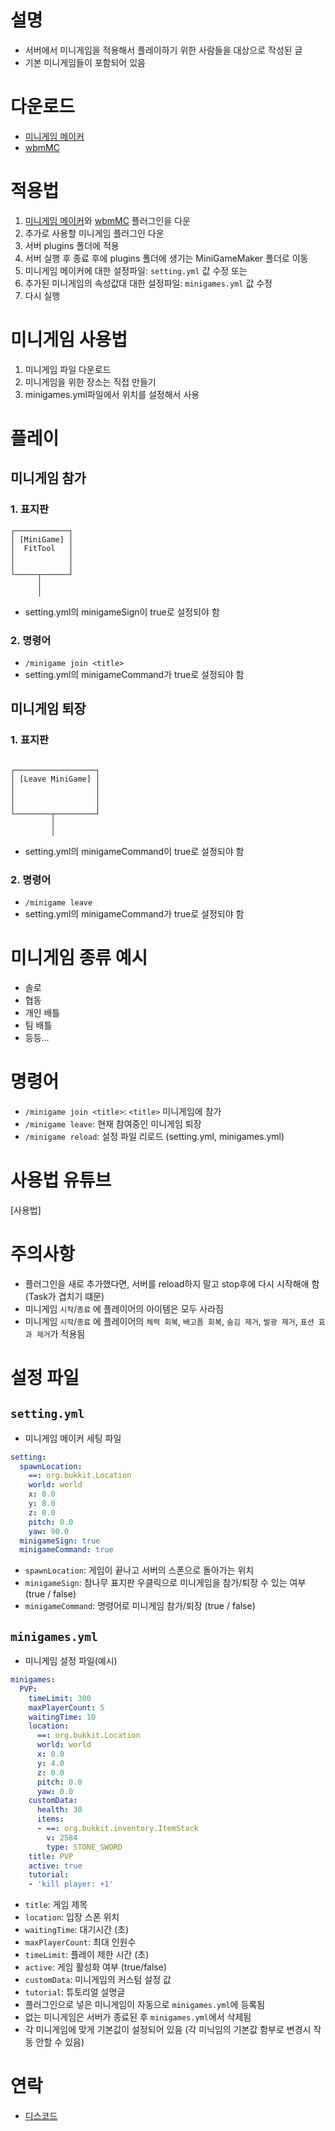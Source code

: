 # 설명
- 서버에서 미니게임을 적용해서 플레이하기 위한 사람들을 대상으로 작성된 글
- 기본 미니게임들이 포함되어 있음

# 다운로드
- [미니게임 메이커]
- [wbmMC]

# 적용법
1. [미니게임 메이커]와 [wbmMC] 플러그인을 다운
2. 추가로 사용할 미니게임 플러그인 다운
3. 서버 plugins 폴더에 적용
4. 서버 실행 후 종료 후에 plugins 폴더에 생기는 MiniGameMaker 폴더로 이동
5. 미니게임 메이커에 대한 설정파일: `setting.yml` 값 수정 또는
6. 추가된 미니게임의 속성값대 대한 설정파일: `minigames.yml` 값 수정
7. 다시 실행

# 미니게임 사용법
1. 미니게임 파일 다운로드
2. 미니게임을 위한 장소는 직접 만들기
3. minigames.yml파일에서 위치를 설정해서 사용

# 플레이 
## 미니게임 참가
### 1. 표지판
```
┌────────────┐
│ [MiniGame] │
│  FitTool   │
│            │
│            │
└─────┬──────┘
      │
      │
```
- setting.yml의 minigameSign이 true로 설정되야 함

### 2. 명령어
- `/minigame join <title>`
- setting.yml의 minigameCommand가 true로 설정되야 함

## 미니게임 퇴장
### 1. 표지판
```

┌──────────────────┐
│ [Leave MiniGame] │
│                  │
│                  │
│                  │
└────────┬─────────┘
         │
         │

```
- setting.yml의 minigameCommand이 true로 설정되야 함

### 2. 명령어
- `/minigame leave`
- setting.yml의 minigameCommand가 true로 설정되야 함

# 미니게임 종류 예시
- 솔로
- 협동
- 개인 배틀
- 팀 배틀
- 등등...

# 명령어
- `/minigame join <title>`: `<title>` 미니게임에 참가
- `/minigame leave`: 현재 참여중인 미니게임 퇴장
- `/minigame reload`: 설정 파일 리로드 (setting.yml, minigames.yml)

# 사용법 유튜브
[사용법]

# 주의사항
- 플러그인을 새로 추가했다면, 서버를 reload하지 말고 stop후에 다시 시작해애 함 (Task가 겹치기 떄문)
- 미니게임 `시작`/`종료` 에 플레이어의 아이템은 모두 사라짐
- 미니게임 `시작`/`종료` 에 플레이어의 `체력 회복`, `배고픔 회복`, `숨김 제거`, `발광 제거`, `표션 효과 제거`가 적용됨

# 설정 파일
## `setting.yml`
- 미니게임 메이커 세팅 파일
```yml
setting:
  spawnLocation:
    ==: org.bukkit.Location
    world: world
    x: 0.0
    y: 8.0
    z: 0.0
    pitch: 0.0
    yaw: 90.0
  minigameSign: true
  minigameCommand: true

```
- `spawnLocation`: 게임이 끝나고 서버의 스폰으로 돌아가는 위치
- `minigameSign`: 참나무 표지판 우클릭으로 미니게임을 참가/퇴장 수 있는 여부 (true / false)
- `minigameCommand`: 명령어로 미니게임 참가/퇴장 (true / false)


## `minigames.yml`
- 미니게임 설정 파일(예시)
```yml
minigames:
  PVP:
    timeLimit: 300
    maxPlayerCount: 5
    waitingTime: 10
    location:
      ==: org.bukkit.Location
      world: world
      x: 0.0
      y: 4.0
      z: 0.0
      pitch: 0.0
      yaw: 0.0
    customData:
      health: 30
      items:
      - ==: org.bukkit.inventory.ItemStack
        v: 2584
        type: STONE_SWORD
    title: PVP
    active: true
    tutorial: 
    - 'kill player: +1'
```
- `title`: 게임 제목
- `location`: 입장 스폰 위치
- `waitingTime`: 대기시간 (초)
- `maxPlayerCount`: 최대 인원수 
- `timeLimit`: 플레이 제한 시간 (초)
- `active`: 게임 활성화 여부 (true/false)
- `customData`: 미니게임의 커스텀 설정 값
- `tutorial`: 튜토리얼 설명글
- 플러그인으로 넣은 미니게임이 자동으로 `minigames.yml`에 등록됨 
- 없는 미니게임은 서버가 종료된 후 `minigames.yml`에서 삭제됨
- 각 미니게임에 맞게 기본값이 설정되어 있음 (각 미닉임의 기본값 함부로 변경시 작동 안할 수 있음)




# 연락
- [디스코드]

[미니게임 메이커]: https://github.com/worldbiomusic/MiniGameMaker/releases
[wbmMC]: https://github.com/worldbiomusic/wbmMC
[디스코드]: https://discord.com/invite/fJbxSy2EjA
